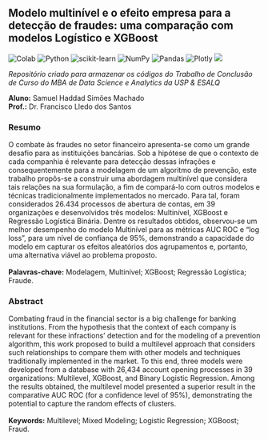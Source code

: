 ## Modelo multinível e o efeito empresa para a detecção de fraudes: uma comparação com modelos Logístico e XGBoost

![Colab](https://img.shields.io/badge/Colab-F9AB00?style=for-the-badge&logo=googlecolab&color=525252)
![Python](https://img.shields.io/badge/python-3670A0?style=for-the-badge&logo=python&logoColor=ffdd54)
![scikit-learn](https://img.shields.io/badge/scikit--learn-%23F7931E.svg?style=for-the-badge&logo=scikit-learn&logoColor=white)
![NumPy](https://img.shields.io/badge/numpy-%23013243.svg?style=for-the-badge&logo=numpy&logoColor=white)
![Pandas](https://img.shields.io/badge/pandas-%23150458.svg?style=for-the-badge&logo=pandas&logoColor=white)
![Plotly](https://img.shields.io/badge/Plotly-%233F4F75.svg?style=for-the-badge&logo=plotly&logoColor=white)
![](https://api.visitorbadge.io/api/VisitorHit?user=samuel-haddad&repo=MBAUSP&countColor=#40e0d0)
<br>


_Repositório criado para armazenar os códigos do Trabalho de Conclusão de Curso do MBA de Data Science e Analytics da USP & ESALQ_

**Aluno:** Samuel Haddad Simões Machado
<br>**Prof.:** Dr. Francisco Lledo dos Santos


### **Resumo**

O combate às fraudes no setor financeiro apresenta-se como um grande desafio para as instituições bancárias. Sob a hipótese de que o contexto de cada companhia é relevante para detecção dessas infrações e consequentemente para a modelagem de um algoritmo de prevenção, este trabalho propôs-se a construir uma abordagem multinível que considera tais relações na sua formulação, a fim de compará-lo com outros modelos e técnicas tradicionalmente implementados no mercado. Para tal, foram considerados 26.434 processos de abertura de contas, em 39 organizações e desenvolvidos três modelos: Multinível, XGBoost e Regressão Logística Binária. Dentre os resultados obtidos, observou-se um melhor desempenho do modelo Multinível para as métricas AUC ROC e “log loss”, para um nível de confiança de 95%, demonstrando a capacidade do modelo em capturar os efeitos aleatórios dos agrupamentos e, portanto, uma alternativa viável ao problema proposto.
<br>
<br>**Palavras-chave:** Modelagem, Multinível; XGBoost; Regressão Logística; Fraude.


### **Abstract**

Combating fraud in the financial sector is a big challenge for banking institutions. From the hypothesis that the context of each company is relevant for these infractions’ detection and for the modeling of a prevention algorithm, this work proposed to build a multilevel approach that considers such relationships to compare them with other models and techniques traditionally implemented in the market. To this end, three models were developed from a database with 26,434 account opening processes in 39 organizations: Multilevel, XGBoost, and Binary Logistic Regression. Among the results obtained, the multilevel model presented a superior result in the comparative AUC ROC (for a confidence level of 95%), demonstrating the potential to capture the random effects of clusters.
<br>
<br>**Keywords:** Multilevel; Mixed Modeling; Logistic Regression; XGBoost; Fraud.
